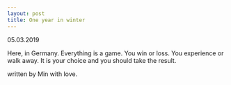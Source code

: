 ```yaml
---
layout: post
title: One year in winter
---
```


05.03.2019

Here, in Germany. Everything is a game. You win or loss. You experience or walk away. It is your choice and you should take the result.

written by Min with love.
